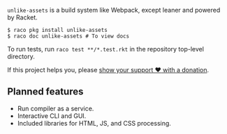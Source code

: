 `unlike-assets` is a build system like Webpack, except leaner and powered by Racket.

```
$ raco pkg install unlike-assets
$ raco doc unlike-assets # To view docs
```

To run tests, run `raco test **/*.test.rkt` in the repository top-level directory.

If this project helps you, please [show your support :heart: with a donation](https://www.paypal.com/paypalme2/sagegerard).

## Planned features

* Run compiler as a service.
* Interactive CLI and GUI.
* Included libraries for HTML, JS, and CSS processing.
